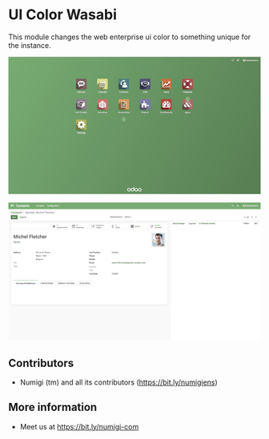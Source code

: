 # UI Color Wasabi

This module changes the web enterprise ui color to something unique for the instance.

![App Switcher](static/description/app_switcher.png?raw=true)

![Form View](static/description/form_view.png?raw=true)

Contributors
------------
* Numigi (tm) and all its contributors (https://bit.ly/numigiens)

More information
----------------
* Meet us at https://bit.ly/numigi-com

